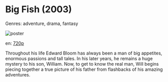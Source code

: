 # Big Fish (2003)

Genres: adventure, drama, fantasy

![poster](http://image.tmdb.org/t/p/w500/6DRFdlNZpAaEt7eejsbAlJGgaM7.jpg)

en:
  [720p](magnet:?xt=urn:btih:3340A4106C7BB531551BCE807CA68F7544EEE2E3&tr=udp://glotorrents.pw:6969/announce&tr=udp://tracker.opentrackr.org:1337/announce&tr=udp://torrent.gresille.org:80/announce&tr=udp://tracker.openbittorrent.com:80&tr=udp://tracker.coppersurfer.tk:6969&tr=udp://tracker.leechers-paradise.org:6969&tr=udp://p4p.arenabg.ch:1337&tr=udp://tracker.internetwarriors.net:1337)
  


Throughout his life Edward Bloom has always been a man of big appetites, enormous passions and tall tales. In his later years, he remains a huge mystery to his son, William. Now, to get to know the real man, Will begins piecing together a true picture of his father from flashbacks of his amazing adventures.